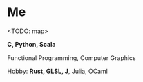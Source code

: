 # Me

<TODO: map>

**C, Python, Scala**

Functional Programming, Computer Graphics

Hobby: **Rust, GLSL, J**, Julia, OCaml
